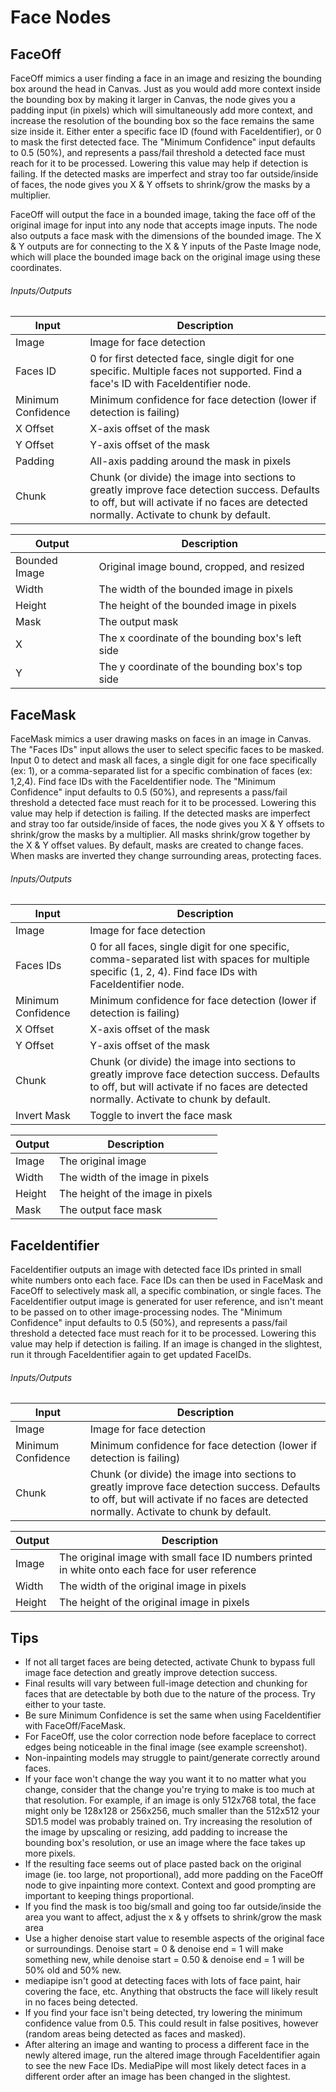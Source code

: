 # Face Nodes

## FaceOff

FaceOff mimics a user finding a face in an image and resizing the bounding
box around the head in Canvas. Just as you would add more context inside
the bounding box by making it larger in Canvas, the node gives you a padding
input (in pixels) which will simultaneously add more context, and increase
the resolution of the bounding box so the face remains the same size inside
it. Either enter a specific face ID (found with FaceIdentifier), or 0 to
mask the first detected face. The "Minimum Confidence" input defaults to 0.5
(50%), and represents a pass/fail threshold a detected face must reach for
it to be processed. Lowering this value may help if detection is failing. If
the detected masks are imperfect and stray too far outside/inside of faces,
the node gives you X & Y offsets to shrink/grow the masks by a multiplier.

FaceOff will output the face in a bounded image, taking the face off of the
original image for input into any node that accepts image inputs. The node
also outputs a face mask with the dimensions of the bounded image. The X &
Y outputs are for connecting to the X & Y inputs of the Paste Image node,
which will place the bounded image back on the original image using these
coordinates.

###### Inputs/Outputs

| Input | Description |
| -------- | ------------ |
| Image | Image for face detection |
| Faces ID | 0 for first detected face, single digit for one specific. Multiple faces not supported. Find a face's ID with FaceIdentifier node. |
| Minimum Confidence | Minimum confidence for face detection (lower if detection is failing) |
| X Offset | X-axis offset of the mask |
| Y Offset | Y-axis offset of the mask |
| Padding | All-axis padding around the mask in pixels |
| Chunk | Chunk (or divide) the image into sections to greatly improve face detection success. Defaults to off, but will activate if no faces are detected normally. Activate to chunk by default. |

| Output | Description |
| -------- | ------------ |
| Bounded Image | Original image bound, cropped, and resized |
| Width | The width of the bounded image in pixels |
| Height | The height of the bounded image in pixels |
| Mask | The output mask |
| X | The x coordinate of the bounding box's left side |
| Y | The y coordinate of the bounding box's top side |

## FaceMask

FaceMask mimics a user drawing masks on faces in an image in Canvas. The
"Faces IDs" input allows the user to select specific faces to be masked. Input
0 to detect and mask all faces, a single digit for one face specifically
(ex: 1), or a comma-separated list for a specific combination of faces (ex:
1,2,4). Find face IDs with the FaceIdentifier node. The "Minimum Confidence"
input defaults to 0.5 (50%), and represents a pass/fail threshold a detected
face must reach for it to be processed. Lowering this value may help if
detection is failing. If the detected masks are imperfect and stray too far
outside/inside of faces, the node gives you X & Y offsets to shrink/grow
the masks by a multiplier. All masks shrink/grow together by the X & Y
offset values. By default, masks are created to change faces. When masks
are inverted they change surrounding areas, protecting faces.

###### Inputs/Outputs

| Input | Description |
| -------- | ------------ |
| Image | Image for face detection |
| Faces IDs | 0 for all faces, single digit for one specific, comma-separated list with spaces for multiple specific (1, 2, 4). Find face IDs with FaceIdentifier node. |
| Minimum Confidence | Minimum confidence for face detection (lower if detection is failing) |
| X Offset | X-axis offset of the mask |
| Y Offset | Y-axis offset of the mask |
| Chunk | Chunk (or divide) the image into sections to greatly improve face detection success. Defaults to off, but will activate if no faces are detected normally. Activate to chunk by default. |
| Invert Mask | Toggle to invert the face mask |

| Output | Description |
| -------- | ------------ |
| Image | The original image |
| Width | The width of the image in pixels |
| Height | The height of the image in pixels |
| Mask | The output face mask |

## FaceIdentifier

FaceIdentifier outputs an image with detected face IDs printed in small
white numbers onto each face. Face IDs can then be used in FaceMask and
FaceOff to selectively mask all, a specific combination, or single faces. The
FaceIdentifier output image is generated for user reference, and isn't meant
to be passed on to other image-processing nodes. The "Minimum Confidence"
input defaults to 0.5 (50%), and represents a pass/fail threshold a detected
face must reach for it to be processed. Lowering this value may help if
detection is failing. If an image is changed in the slightest, run it through
FaceIdentifier again to get updated FaceIDs.

###### Inputs/Outputs

| Input | Description |
| -------- | ------------ |
| Image | Image for face detection |
| Minimum Confidence | Minimum confidence for face detection (lower if detection is failing) |
| Chunk | Chunk (or divide) the image into sections to greatly improve face detection success. Defaults to off, but will activate if no faces are detected normally. Activate to chunk by default. |

| Output | Description |
| -------- | ------------ |
| Image | The original image with small face ID numbers printed in white onto each face for user reference |
| Width | The width of the original image in pixels |
| Height | The height of the original image in pixels |



## Tips

- If not all target faces are being detected, activate Chunk to bypass full
image face detection and greatly improve detection success.
- Final results will vary between full-image detection and chunking for faces
that are detectable by both due to the nature of the process. Try either to
your taste.
- Be sure Minimum Confidence is set the same when using FaceIdentifier with
FaceOff/FaceMask.
- For FaceOff, use the color correction node before faceplace to correct
edges being noticeable in the final image (see example screenshot).
- Non-inpainting models may struggle to paint/generate correctly around faces.
- If your face won't change the way you want it to no matter what you
change, consider that the change you're trying to make is too much at that
resolution. For example, if an image is only 512x768 total, the face might
only be 128x128 or 256x256, much smaller than the 512x512 your SD1.5 model was
probably trained on. Try increasing the resolution of the image by upscaling
or resizing, add padding to increase the bounding box's resolution, or use
an image where the face takes up more pixels.
- If the resulting face seems out of place pasted back on the original image
(ie. too large, not proportional), add more padding on the FaceOff node to
give inpainting more context. Context and good prompting are important to
keeping things proportional.
- If you find the mask is too big/small and going too far outside/inside the
area you want to affect, adjust the x & y offsets to shrink/grow the mask area
- Use a higher denoise start value to resemble aspects of the original face
or surroundings. Denoise start = 0 & denoise end = 1 will make something new,
while denoise start = 0.50 & denoise end = 1 will be 50% old and 50% new.
- mediapipe isn't good at detecting faces with lots of face paint, hair
covering the face, etc. Anything that obstructs the face will likely result
in no faces being detected.
- If you find your face isn't being detected, try lowering the minimum
confidence value from 0.5. This could result in false positives, however
(random areas being detected as faces and masked).
- After altering an image and wanting to process a different face in the
newly altered image, run the altered image through FaceIdentifier again to
see the new Face IDs. MediaPipe will most likely detect faces in a different
order after an image has been changed in the slightest.
